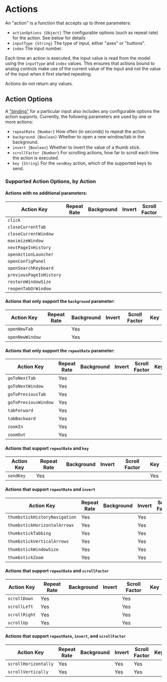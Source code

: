 # Actions

An "action" is a function that accepts up to three parameters:

- `actionOptions {Object}` The configurable options (such as repeat rate) for the action. See below for details
- `inputType {String}` The type of input, either "axes" or "buttons".
- `index` The input number.

Each time an action is executed, the input value is read from the model using the `inputType` and `index` values. This
ensures that actions bound to analog controls make use of the current value of the input and not the value of the input
when it first started repeating.

Actions do not return any values.

## Action Options

A ["binding"](bindings.md) for a particular input also includes any configurable options the action supports.
Currently, the following parameters are used by one or more actions:

- `repeatRate {Number}` How often (in seconds) to repeat the action.
- `background {Boolean}` Whether to open a new window/tab in the background.
- `invert {Boolean}` Whether to invert the value of a thumb stick.
- `scrollFactor {Number}` For scrolling actions, how far to scroll each time the action is executed.
- `key {String}` For the `sendKey` action, which of the supported keys to send.

### Supported Action Options, by Action

#### Actions with no additional parameters:

| Action Key                    | Repeat Rate  | Background  | Invert  | Scroll Factor  | Key  |
| ----------------------------- | ------------ | ----------- | ------- | -------------- | ---- |
| `click`                       |              |             |         |                |      |
| `closeCurrentTab`             |              |             |         |                |      |
| `closeCurrentWindow`          |              |             |         |                |      |
| `maximizeWindow`              |              |             |         |                |      |
| `nextPageInHistory`           |              |             |         |                |      |
| `openActionLauncher`          |              |             |         |                |      |
| `openConfigPanel`             |              |             |         |                |      |
| `openSearchKeyboard`          |              |             |         |                |      |
| `previousPageInHistory`       |              |             |         |                |      |
| `restoreWindowSize`           |              |             |         |                |      |
| `reopenTabOrWindow`           |              |             |         |                |      |

#### Actions that only support the `background` parameter:

| Action Key                    | Repeat Rate | Background | Invert | Scroll Factor | Key |
| ----------------------------- | ----------- | ---------- | ------ | ------------- | --- |
| `openNewTab`                  |             | Yes        |        |               |     |
| `openNewWindow`               |             | Yes        |        |               |     |

#### Actions that only support the `repeatRate` parameter:

| Action Key                    | Repeat Rate  | Background  | Invert  | Scroll Factor  | Key  |
| ----------------------------- | ------------ | ----------- | ------- | -------------- | ---- |
| `goToNextTab`                 | Yes          |             |         |                |      |
| `goToNextWindow`              | Yes          |             |         |                |      |
| `goToPreviousTab`             | Yes          |             |         |                |      |
| `goToPreviousWindow`          | Yes          |             |         |                |      |
| `tabForward`                  | Yes          |             |         |                |      |
| `tabBackward`                 | Yes          |             |         |                |      |
| `zoomIn`                      | Yes          |             |         |                |      |
| `zoomOut`                     | Yes          |             |         |                |      |

#### Actions that support `repeatRate` and `key`

| Action Key                    | Repeat Rate  | Background  | Invert  | Scroll Factor  | Key  |
| ----------------------------- | ------------ | ----------- | ------- | -------------- | ---- |
| `sendKey`                     | Yes          |             |         |                | Yes  |

#### Actions that support `repeatRate` and `invert`

| Action Key                    | Repeat Rate  | Background  | Invert  | Scroll Factor  | Key  |
| ----------------------------- | ------------ | ----------- | ------- | -------------- | ---- |
| `thumbstickHistoryNavigation` | Yes          |             | Yes     |                |      |
| `thumbstickHorizontalArrows`  | Yes          |             | Yes     |                |      |
| `thumbstickTabbing`           | Yes          |             | Yes     |                |      |
| `thumbstickVerticalArrows`    | Yes          |             | Yes     |                |      |
| `thumbstickWindowSize`        | Yes          |             | Yes     |                |      |
| `thumbstickZoom`              | Yes          |             | Yes     |                |      |

#### Actions that support `repeatRate` and `scrollFactor`

| Action Key                    | Repeat Rate  | Background  | Invert  | Scroll Factor  | Key  |
| ----------------------------- | ------------ | ----------- | ------- | -------------- | ---- |
| `scrollDown`                  | Yes          |             |         | Yes            |      |
| `scrollLeft`                  | Yes          |             |         | Yes            |      |
| `scrollRight`                 | Yes          |             |         | Yes            |      |
| `scrollUp`                    | Yes          |             |         | Yes            |      |

#### Actions that support `repeatRate`, `invert`, and `scrollFactor`

| Action Key                    | Repeat Rate  | Background  | Invert  | Scroll Factor  | Key  |
| ----------------------------- | ------------ | ----------- | ------- | -------------- | ---- |
| `scrollHorizontally`          | Yes          |             | Yes     | Yes            |      |
| `scrollVertically`            | Yes          |             | Yes     | Yes            |      |
